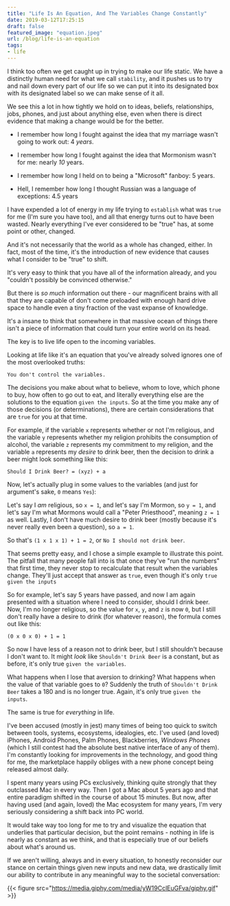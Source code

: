 ```yaml
---
title: "Life Is An Equation, And The Variables Change Constantly"
date: 2019-03-12T17:25:15
draft: false
featured_image: "equation.jpeg"
url: /blog/life-is-an-equation
tags:
- life
---
```


I think too often we get caught up in trying to make our life static. We have a distinctly human need for what we call
`stability`, and it pushes us to try and nail down every part of our life so we can put it into its designated box with
its designated label so we can make sense of it all. 

We see this a lot in how tightly we hold on to ideas, beliefs, relationships, jobs, phones, and just about anything else,
even when there is direct evidence that making a change would be for the better. 

* I remember how long I fought against the idea that my marriage wasn't going to work out: 4 _years_. 

* I remember how long I fought against the idea that Mormonism wasn't for me: nearly _10_ years. 

* I remember how long I held on to being a "Microsoft" fanboy: 5 years. 

* Hell, I remember how long I thought Russian was a language of exceptions: 4.5 years 

I have expended a lot of energy in my life trying to `establish` what was `true` for me (I'm sure you have too), and all
that energy turns out to have been wasted. Nearly everything I've ever considered to be "true" has, at some point or
other, changed. 

And it's not necessarily that the world as a whole has changed, either. In fact, most of the time, it's the introduction
of new evidence that causes what I consider to be "true" to shift. 
 
It's very easy to think that you have all of the information already, and you "couldn't possibly be convinced otherwise." 

But there is _so much_ information out there - our magnificent brains with all that they are capable of don't come
preloaded with enough hard drive space to handle even a tiny fraction of the vast expanse of knowledge. 

It's a insane to think that somewhere in that massive ocean of things there isn't a piece of information that could turn
your entire world on its head. 

The key is to live life open to the incoming variables. 

Looking at life like it's an equation that you've already solved ignores one of the most overlooked truths: 

```You don't control the variables.``` 

The decisions you make about what to believe, whom to love, which phone to buy, how often to go out to eat, and literally
everything else are the solutions to the equation `given the inputs`. So at the time you make any of those
decisions (or determinations), there are certain considerations that are `true` for you at that time. 

For example, if the variable `x` represents whether or not I'm religious, and the variable `y` represents whether my
religion prohibits the consumption of alcohol, the variable `z` represents my commitment to my religion, and the variable 
`a` represents my _desire_ to drink beer, then the decision to drink a beer might look something like this: 

```Should I Drink Beer? = (xyz) + a``` 

Now, let's actually plug in some values to the variables (and just for argument's sake, `0` means `Yes`): 

Let's say I _am_ religious, so `x = 1`, and let's say I'm Mormon, so `y = 1`, and let's say I'm what Mormons would call a
"Peter Priesthood", meaning `z = 1` as well. Lastly, I don't have much desire to drink beer (mostly because it's never 
really even been a question), so `a = 1`. 

So that's `(1 x 1 x 1) + 1 = 2`, or `No I should not drink beer`. 

That seems pretty easy, and I chose a simple example to illustrate this point. The pitfall that many people fall into 
is that once they've "run the numbers" that first time, they never stop to recalculate that result when the variables
change. They'll just accept that answer as `true`, even though it's only `true given the inputs` 

So for example, let's say 5 years have passed, and now I am again presented with a situation where I need to consider,
should I drink beer. Now, I'm no longer religious, so the value for `x`, `y`, and `z` is now `0`, but I still don't
really have a desire to drink (for whatever reason), the formula comes out like this: 

```(0 x 0 x 0) + 1 = 1``` 

So now I have less of a reason not to drink beer, but I still shouldn't because I don't want to. It might _look_ like 
`Shouldn't Drink Beer` is a constant, but as before, it's only true `given the variables`. 

What happens when I lose that aversion to drinking? What happens when the value of that variable goes to `0`? Suddenly
the truth of `Shouldn't Drink Beer` takes a 180 and is no longer true. Again, it's only true `given the inputs`. 

The same is true for _everything_ in life. 

I've been accused (mostly in jest) many times of being too quick to switch between tools, systems, ecosystems, idealogies,
etc. I've used (and loved) iPhones, Android Phones, Palm Phones, Blackberries, _Windows Phones_ (which I still contest
had the absolute best native interface of any of them). I'm constantly looking for improvements in the technology, 
and good thing for me, the marketplace happily obliges with a new phone concept being released almost daily. 

I spent many years using PCs exclusively, thinking quite strongly that they outclassed Mac in every way. Then I got a Mac
about 5 years ago and that entire paradigm shifted in the course of about 15 minutes. But now, after having used (and 
again, loved) the Mac ecosystem for many years, I'm very seriously considering a shift back into PC world. 

It would take way too long for me to try and visualize the equation that underlies that particular decision, but the 
point remains - nothing in life is nearly as constant as we think, and that is especially true of our beliefs about 
what's around us. 

If we aren't willing, always and in every situation, to honestly reconsider our stance on certain things given new
inputs and new data, we drastically limit our ability to contribute in any meaningful way to the societal conversation: 

{{< figure src="https://media.giphy.com/media/yW19CclEuGFva/giphy.gif" >}} 
